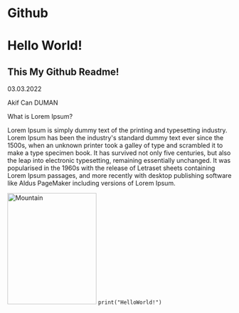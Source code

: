 # Github
<h1>Hello World!</h1>
<h2>This My Github Readme!</h2>
<p>03.03.2022</p>
<p>Akif Can DUMAN</p>
<p>What is Lorem Ipsum?

Lorem Ipsum is simply dummy text of the printing and typesetting industry. Lorem Ipsum has been the industry's standard dummy text ever since the 1500s, when an unknown printer took a galley of type and scrambled it to make a type specimen book. It has survived not only five centuries, but also the leap into electronic typesetting, remaining essentially unchanged. It was popularised in the 1960s with the release of Letraset sheets containing Lorem Ipsum passages, and more recently with desktop publishing software like Aldus PageMaker including versions of Lorem Ipsum.</p>
<img src ="https://picsum.photos/seed/picsum/200/300" alt="Mountain" style="width:200px;height:250px;">
<code>print("HelloWorld!")</code>
